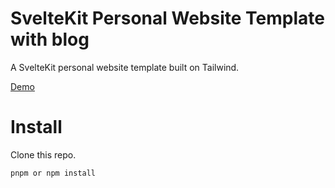 # SvelteKit Personal Website Template with blog

A SvelteKit personal website template built on Tailwind.

[Demo](https://jranand.info)


# Install 

Clone this repo. 

`pnpm or npm install`


